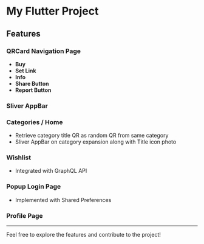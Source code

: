 # My Flutter Project

## Features

### QRCard Navigation Page
- **Buy**
- **Set Link**
- **Info**
- **Share Button**
- **Report Button**

### Sliver AppBar

### Categories / Home
- Retrieve category title QR as random QR from same category
- Sliver AppBar on category expansion along with Title icon photo


### Wishlist
- Integrated with GraphQL API

### Popup Login Page
- Implemented with Shared Preferences

### Profile Page

---

Feel free to explore the features and contribute to the project!
